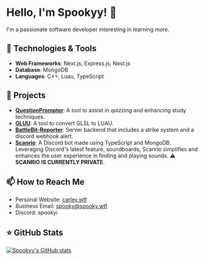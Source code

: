 # Hello, I'm Spookyy! 👋

I'm a passionate software developer interesting in learning more.

## 🔭 Technologies & Tools

- **Web Frameworks**: Next.js, Express.js, Nest.js
- **Database**: MongoDB
- **Languages**: C++, Luau, TypeScript

## 💼 Projects

- **[QuestionPrompter](https://github.com/Spookyy/QuestionPrompter)**: A tool to assist in quizzing and enhancing study techniques.
- **[GLUU](https://github.com/Spoookyyy/GLLU)**: A tool to convert GLSL to LUAU.
- **[BattleBit-Reporter](https://github.com/Spoookyyy/BattleBit-Reporting)**: Server backend that includes a strike system and a discord webhook alert.
- **[Scanrio](https://github.com/Spoookyyy/Scanrio)**: A Discord bot made using TypeScript and MongoDB. Leveraging Discord's latest feature, soundboards, Scanrio simplifies and enhances the user experience in finding and playing sounds. ⚠️ **SCANRIO IS CURRENTLY PRIVATE**.

## 📫 How to Reach Me

- Personal Website: [carley.wtf](https://carley.wtf)
- Business Email: spooky@spooky.wtf
- Discord: spookyi

## ⭐ GitHub Stats

[![Spookyy's GitHub stats](https://github-readme-stats.vercel.app/api?username=Spookyy&show_icons=true&theme=radical)](https://github.com/Spookyy)


